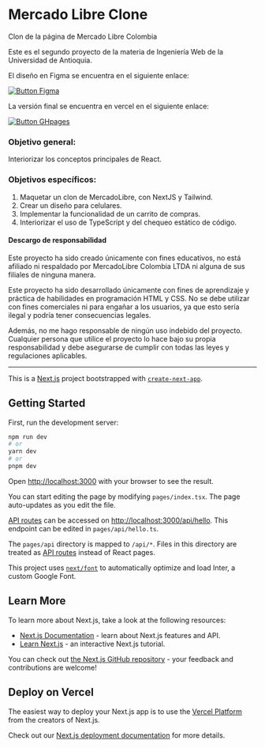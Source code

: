 
# Mercado Libre Clone


Clon de la página de Mercado Libre Colombia

Este es el segundo proyecto de la materia de Ingeniería Web de la Universidad de Antioquia.

El diseño en Figma se encuentra en el siguiente enlace:

[![Button Figma]][Figma Link] 

La versión final se encuentra en vercel en el siguiente enlace:

[![Button GHpages]][Link GHpages] 



### Objetivo general:
Interiorizar los conceptos principales de React.
### Objetivos específicos:
1. Maquetar un clon de MercadoLibre, con NextJS y Tailwind.
2. Crear un diseño para celulares.
3. Implementar la funcionalidad de un carrito de compras.
4. Interiorizar el uso de TypeScript y del chequeo estático de código.



#### Descargo de responsabilidad
Este proyecto ha sido creado únicamente con fines educativos, no está afiliado ni respaldado por MercadoLibre Colombia LTDA ni alguna de sus filiales de ninguna manera.

Este proyecto ha sido desarrollado únicamente con fines de aprendizaje y práctica de habilidades en programación HTML y CSS. No se debe utilizar con fines comerciales ni para engañar a los usuarios, ya que esto sería ilegal y podría tener consecuencias legales.

Además, no me hago responsable de ningún uso indebido del proyecto. Cualquier persona que utilice el proyecto lo hace bajo su propia responsabilidad y debe asegurarse de cumplir con todas las leyes y regulaciones aplicables.

<!----------------------------------------------------------------------------->
[Figma Link]: https://www.figma.com/file/FYuD55HvuhCwfqDnzxLAvY/Clon-MercadoLibre?node-id=1-2&t=MLQjAZHY7glZ2vlu-0
[Button Figma]: https://img.shields.io/badge/Mockup-Figma-blueviolet?style=for-the-badge

[Button GHpages]: https://img.shields.io/badge/Deploy-Vercel-blue?style=for-the-badge
[Link GHpages]: https://mercado-libre-clone-o1352rirv-luismateoh.vercel.app


---
This is a [Next.js](https://nextjs.org/) project bootstrapped with [`create-next-app`](https://github.com/vercel/next.js/tree/canary/packages/create-next-app).

## Getting Started

First, run the development server:

```bash
npm run dev
# or
yarn dev
# or
pnpm dev
```

Open [http://localhost:3000](http://localhost:3000) with your browser to see the result.

You can start editing the page by modifying `pages/index.tsx`. The page auto-updates as you edit the file.

[API routes](https://nextjs.org/docs/api-routes/introduction) can be accessed on [http://localhost:3000/api/hello](http://localhost:3000/api/hello). This endpoint can be edited in `pages/api/hello.ts`.

The `pages/api` directory is mapped to `/api/*`. Files in this directory are treated as [API routes](https://nextjs.org/docs/api-routes/introduction) instead of React pages.

This project uses [`next/font`](https://nextjs.org/docs/basic-features/font-optimization) to automatically optimize and load Inter, a custom Google Font.

## Learn More

To learn more about Next.js, take a look at the following resources:

- [Next.js Documentation](https://nextjs.org/docs) - learn about Next.js features and API.
- [Learn Next.js](https://nextjs.org/learn) - an interactive Next.js tutorial.

You can check out [the Next.js GitHub repository](https://github.com/vercel/next.js/) - your feedback and contributions are welcome!

## Deploy on Vercel

The easiest way to deploy your Next.js app is to use the [Vercel Platform](https://vercel.com/new?utm_medium=default-template&filter=next.js&utm_source=create-next-app&utm_campaign=create-next-app-readme) from the creators of Next.js.

Check out our [Next.js deployment documentation](https://nextjs.org/docs/deployment) for more details.
